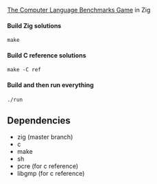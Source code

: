 [The Computer Language Benchmarks Game](https://benchmarksgame.alioth.debian.org/) in Zig

#### Build Zig solutions

```
make
```

#### Build C reference solutions

```
make -C ref
```

#### Build and then run everything 

```
./run
```

## Dependencies

 - zig (master branch)
 - c
 - make
 - sh
 - pcre (for c reference)
 - libgmp (for c reference)
